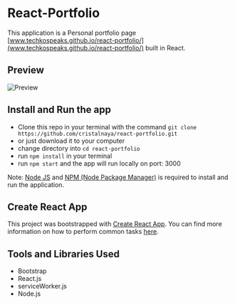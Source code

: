 # React-Portfolio

This application is a Personal portfolio page [www.techkospeaks.github.io/react-portfolio/](www.techkospeaks.github.io/react-portfolio/) built in React.

## Preview
![Preview](https://image.ibb.co/e5uBf0/Capture.png)

## Install and Run the app

* Clone this repo in your terminal with the command `git clone https://github.com/cristalnaya/react-portfolio.git`
* or just download it to your computer
* change directory into `cd react-portfolio`
* run `npm install` in your terminal
* run `npm start` and the app will run locally on port: 3000

Note: [Node JS](https://nodejs.org/en/download/) and [NPM (Node Package Manager)](https://www.npmjs.com/get-npm) is required to install and run the application.


## Create React App

This project was bootstrapped with [Create React App](https://github.com/facebookincubator/create-react-app). You can find more information on how to perform common tasks [here](https://github.com/facebookincubator/create-react-app/blob/master/packages/react-scripts/template/README.md).

## Tools and Libraries Used

* Bootstrap
* React.js
* serviceWorker.js
* Node.js